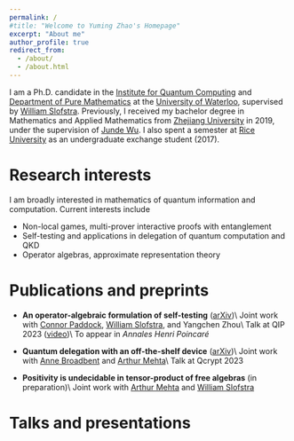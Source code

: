 ```yaml
---
permalink: /
#title: "Welcome to Yuming Zhao's Homepage"
excerpt: "About me"
author_profile: true
redirect_from: 
  - /about/
  - /about.html
---
```


I am a Ph.D. candidate in the [Institute for Quantum Computing](https://uwaterloo.ca/institute-for-quantum-computing/) and [Department of Pure Mathematics](https://uwaterloo.ca/pure-mathematics/) at the [University of Waterloo](https://uwaterloo.ca/), supervised by [William Slofstra](http://elliptic.space/). Previously, I received my bachelor degree in Mathematics and Applied Mathematics from [Zhejiang University](https://www.zju.edu.cn/english/) in 2019, under the supervision of [Junde Wu](https://person.zju.edu.cn/en/wujunde). I also spent a semester at [Rice University](https://www.rice.edu/) as an undergraduate exchange student (2017).


Research interests
======
I am broadly interested in mathematics of quantum information and computation. Current interests include
- Non-local games, multi-prover interactive proofs with entanglement
- Self-testing and applications in delegation of quantum computation and QKD
- Operator algebras, approximate representation theory


Publications and preprints
======
- <b>An operator-algebraic formulation of self-testing</b> ([arXiv](https://arxiv.org/abs/2301.11291))\\
    Joint work with [Connor Paddock](https://www.connorpaddock.page/home), [William Slofstra](http://elliptic.space/), and Yangchen Zhou\\
    Talk at QIP 2023 ([video](https://www.youtube.com/watch?v=QsFMjlEF7Wk))\\
    To appear in <em>Annales Henri Poincaré</em>

- <b>Quantum delegation with an off-the-shelf device</b> ([arXiv](https://arxiv.org/abs/2304.03448))\\
    Joint work with [Anne Broadbent](https://mysite.science.uottawa.ca/abroadbe/) and [Arthur Mehta](https://mysite.science.uottawa.ca/amehta2/)\\
    Talk at Qcrypt 2023

- <b>Positivity is undecidable in tensor-product of free algebras</b> (in preparation)\\
    Joint work with [Arthur Mehta](https://mysite.science.uottawa.ca/amehta2/) and [William Slofstra](http://elliptic.space/)


Talks and presentations
======
    
  


